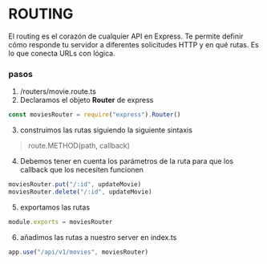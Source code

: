 


# ROUTING
El routing es el corazón de cualquier API en Express. Te permite definir cómo responde tu servidor a diferentes solicitudes HTTP y en qué rutas. Es lo que conecta URLs con lógica.


### pasos
1. /routers/movie.route.ts
2. Declaramos el objeto **Router** de express 
```js
const moviesRouter = require("express").Router()
```
3. construimos las rutas siguiendo la siguiente sintaxis

> route.METHOD(path, callback)

4. Debemos tener en cuenta los parámetros de la ruta para que los callback que los necesiten funcionen

```js
moviesRouter.put("/:id", updateMovie)
moviesRouter.delete("/:id", updateMovie)
```

5. exportamos las rutas

```js
module.exports = moviesRouter
```

6. añadimos las rutas a nuestro server en index.ts

```js
app.use("/api/v1/movies", moviesRouter)
```
